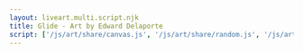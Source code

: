 ```yaml
---
layout: liveart.multi.script.njk
title: Glide - Art by Edward Delaporte
script: ['/js/art/share/canvas.js', '/js/art/share/random.js', '/js/art/glide.js']
---
```


